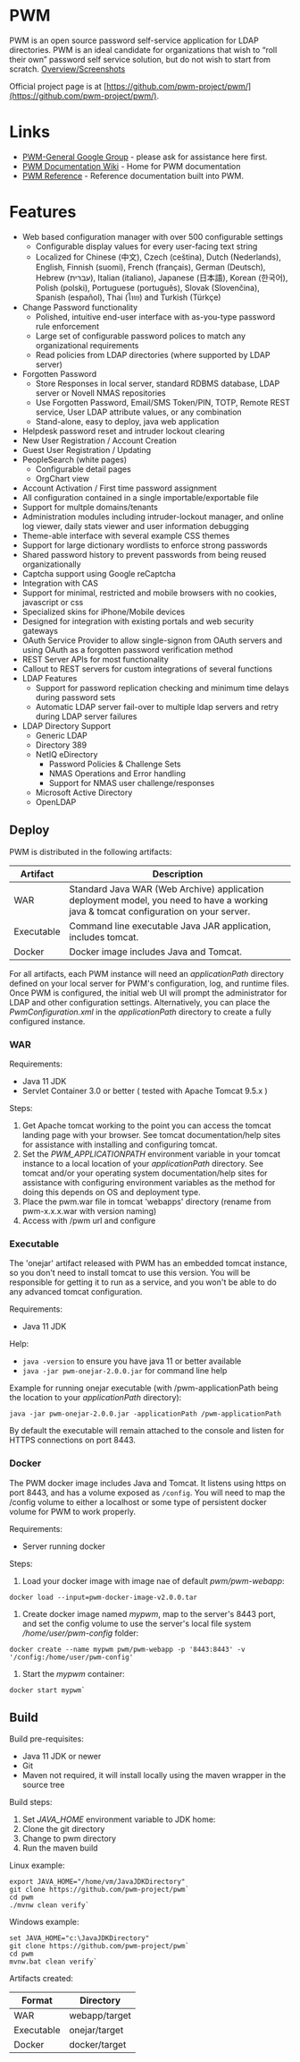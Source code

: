# PWM

PWM is an open source password self-service application for LDAP directories. PWM is an ideal candidate for organizations that wish to “roll their own” password self service solution, but do not wish to start from scratch. [Overview/Screenshots](https://docs.google.com/presentation/d/1LxDXV_iiToJXAzzT9mc1xXO0atVObmRpCame6qXOyxM/pub?slide=id.p8)

Official project page is at [https://github.com/pwm-project/pwm/](https://github.com/pwm-project/pwm/).

# Links
* [PWM-General Google Group](https://groups.google.com/group/pwm-general) - please ask for assistance here first.
* [PWM Documentation Wiki](https://github.com/pwm-project/pwm/wiki) - Home for PWM documentation
* [PWM Reference](https://www.pwm-project.org/pwm/public/reference/) - Reference documentation built into PWM.

# Features
* Web based configuration manager with over 500 configurable settings
  * Configurable display values for every user-facing text string
  * Localized for Chinese (中文), Czech (ceština), Dutch (Nederlands), English, Finnish (suomi), French (français), German (Deutsch), Hebrew (עברית), Italian (italiano), Japanese (日本語), Korean (한국어), Polish (polski), Portuguese (português), Slovak (Slovenčina), Spanish (español), Thai (ไทย) and Turkish (Türkçe)
* Change Password functionality
  * Polished, intuitive end-user interface with as-you-type password rule enforcement
  * Large set of configurable password polices to match any organizational requirements
  * Read policies from LDAP directories (where supported by LDAP server)
* Forgotten Password
  * Store Responses in local server, standard RDBMS database, LDAP server or Novell NMAS repositories
  * Use Forgotten Password, Email/SMS Token/PIN, TOTP, Remote REST service, User LDAP attribute values, or any combination
  * Stand-alone, easy to deploy, java web application
* Helpdesk password reset and intruder lockout clearing
* New User Registration / Account Creation
* Guest User Registration / Updating
* PeopleSearch (white pages)
  * Configurable detail pages
  * OrgChart view
* Account Activation  / First time password assignment
* All configuration contained in a single importable/exportable file
* Support for multple domains/tenants  
* Administration modules including intruder-lockout manager, and online log viewer, daily stats viewer and user information debugging
* Theme-able interface with several example CSS themes
* Support for large dictionary wordlists to enforce strong passwords
* Shared password history to prevent passwords from being reused organizationally
* Captcha support using Google reCaptcha
* Integration with CAS
* Support for minimal, restricted and mobile browsers with no cookies, javascript or css
* Specialized skins for iPhone/Mobile devices
* Designed for integration with existing portals and web security gateways
* OAuth Service Provider to allow single-signon from OAuth servers and using OAuth as a forgotten password verification method
* REST Server APIs for most functionality  
* Callout to REST servers for custom integrations of several functions    
* LDAP Features
  * Support for password replication checking and minimum time delays during password sets
  * Automatic LDAP server fail-over to multiple ldap servers and retry during LDAP server failures
* LDAP Directory Support
  * Generic LDAP
  * Directory 389
  * NetIQ eDirectory
    * Password Policies & Challenge Sets
    * NMAS Operations and Error handling
    * Support for NMAS user challenge/responses
  * Microsoft Active Directory
  * OpenLDAP

## Deploy
PWM is distributed in the following artifacts:

| Artifact| Description |
| --- | --- |
| WAR | Standard Java WAR (Web Archive) application deployment model, you need to have a working java & tomcat configuration on your server. |
| Executable | Command line executable Java JAR application, includes tomcat. |
| Docker | Docker image includes Java and Tomcat. |

For all artifacts, each PWM instance will need an _applicationPath_ directory defined on your local server for PWM's configuration,
log, and runtime files.  Once PWM is configured, the initial web UI will prompt the administrator for LDAP and other configuration settings.  Alternatively, you can place the _PwmConfiguration.xml_ in the _applicationPath_ directory to create a fully configured instance.

### WAR
Requirements:
* Java 11 JDK
* Servlet Container 3.0 or better ( tested with Apache Tomcat 9.5.x )

Steps:
1) Get Apache tomcat working to the point you can access the tomcat landing page with your browser.  See tomcat documentation/help sites for 
   assistance with installing and configuring tomcat.
2) Set the _PWM_APPLICATIONPATH_ environment variable in your tomcat instance to a local location of your _applicationPath_ directory. See tomcat and/or your 
   operating system documentation/help sites for assistance with configuring environment variables as the method for doing this depends on OS and deployment type.
2) Place the pwm.war file in tomcat 'webapps' directory (rename from pwm-x.x.x.war with version naming)
3) Access with /pwm url and configure

### Executable
The 'onejar' artifact released with PWM has an embedded tomcat instance, so you don't need to install tomcat to use this
version.  You will be responsible for getting it to run as a service, and you won't be able to do any advanced tomcat
configuration.

Requirements:
* Java 11 JDK

Help:
* `java -version` to ensure you have java 11 or better available
* `java -jar pwm-onejar-2.0.0.jar` for command line help

Example for running onejar executable (with /pwm-applicationPath being the location to your _applicationPath_ directory):
```
java -jar pwm-onejar-2.0.0.jar -applicationPath /pwm-applicationPath 
```
By default the executable will remain attached to the console and listen for HTTPS connections on port 8443.


### Docker
The PWM docker image includes Java and Tomcat.  It listens using https on port 8443, and has a volume exposed
as `/config`.  You will need to map the /config volume to either a localhost or some type of persistent docker
volume for PWM to work properly.

Requirements:
* Server running docker

Steps:

1. Load your docker image with image nae of default _pwm/pwm-webapp_:
```
docker load --input=pwm-docker-image-v2.0.0.tar
```
   
1. Create docker image named _mypwm_, map to the server's 8443 port, and set the config volume to use the server's
local file system _/home/user/pwm-config_ folder:
```
docker create --name mypwm pwm/pwm-webapp -p '8443:8443' -v '/config:/home/user/pwm-config'
```

1. Start the _mypwm_ container:
```
docker start mypwm`
```

## Build

Build pre-requisites:
* Java 11 JDK or newer
* Git
* Maven not required, it will install locally using the maven wrapper in the source tree

Build steps:
1. Set _JAVA_HOME_ environment variable to JDK home:
1. Clone the git directory 
1. Change to pwm directory
1. Run the maven build 
   
Linux example: 
```
export JAVA_HOME="/home/vm/JavaJDKDirectory"
git clone https://github.com/pwm-project/pwm`
cd pwm
./mvnw clean verify` 
```  
Windows example:
```
set JAVA_HOME="c:\JavaJDKDirectory"
git clone https://github.com/pwm-project/pwm`
cd pwm
mvnw.bat clean verify` 
```
 

Artifacts created:

| Format | Directory |
| --- | --- |
| WAR | webapp/target |
| Executable | onejar/target |
| Docker | docker/target |

